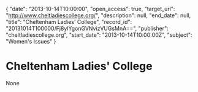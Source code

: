 {
  "date": "2013-10-14T10:00:00", 
  "open_access": true, 
  "target_url": "http://www.cheltladiescollege.org/", 
  "description": null, 
  "end_date": null, 
  "title": "Cheltenham Ladies' College", 
  "record_id": "20131014T100000/Fj8ylYgonGVNvizVUGsMnA==", 
  "publisher": "cheltladiescollege.org", 
  "start_date": "2013-10-14T10:00:00Z", 
  "subject": "Women's Issues"
}

# Cheltenham Ladies' College

None